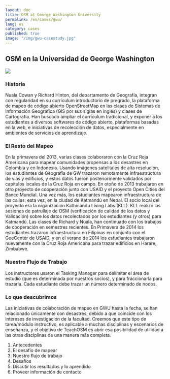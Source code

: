 ```yaml
---
layout: doc
title: OSM at George Washington University
permalink: /es/cases/gwu/
lang: es
category: cases
published: true
image: "/img/gwu-casestudy.jpg"
---
```


## OSM en la Universidad de George Washington

<img src="/img/gwu-casestudy.jpg" />

### Historia
Nuala Cowan y Richard Hinton, del departamento de Geografía, integran con regularidad en su currículum introductorio de pregrado, la plataforma de mapeo de código abierto OpenStreetMap en las clases de Sistemas de Información Geográfica (GIS por sus siglas en inglés) y clases de Cartografía. Han buscado ampliar el currículum tradicional, y exponer a los estudiantes a diversos softwares de código abierto, plataformas basadas en la web, e iniciativas de recolección de datos, especialmente en ambientes de servicios de aprendizaje.

### El Resto del Mapeo
En la primavera del 2013, varias clases colaboraron con la Cruz Roja Americana para mapear comunidades propensas a los desastres en Colombia y en Indonesia. Usando imágenes satelitales de alta resolución, los estudiantes de Geografía de GW trazaron remotamente infraestructura de vías y edificios, y estos datos fueron posteriormente validados por capítulos locales de la Cruz Roja en campo. En otoño de 2013 trabajaron en otro proyecto de cooperación junto con USAID y el proyecto Open Cities del Banco Mundial. Una vez más, los estudiantes mapearon infraestructura de las calles; esta vez, en la ciudad de Katmandú en Nepal. El socio local del proyecto era la organización Kathmandu Living Labs (KLL). KLL realizó las sesiones de patrullaje de OSM (verificación de calidad de los datos y Validación) sobre los datos recolectados por los estudiantes (y otros) para Katmandú. Las clases de Richard y Nuala, han continuado con los trabajos de cooperación en semestres recientes. En Primavera de 2014 los estudiantes trazaron infraestructura en Filipinas en conjunto con el GoeCenter de USAID, y en el verano de 2014 los estudiantes trabajaron nuevamente con la Cruz Roja Americana para trazar edificios en Harare, Zimbabwe. 

### Nuestro Flujo de Trabajo
Los instructores usaron el Tasking Manager para delimitar el área de estudio (que es determinada por nuestros socios), y para fraccionarla para trazarla. Cada estudiante debe trazar un número determinado de nodos. 

### Lo que descubrimos
Las iniciativas de colaboración de mapeo en GWU hasta la fecha, se han relacionado únicamente con desastres, debido a que coincide con los intereses de investigación de la facultad. Creemos que este tipo de tarea/módulo instructivo, es aplicable a muchas disciplinas y escenarios de enseñanza, y el objetivo de TeachOSM es abrir esa posibilidad de utilidad a las otras disciplinas de una manera más completa. 
1.	Antecedentes
2.	El desafío de mapear
3.	Nuestro flujo de trabajo
4.	Desafíos
5.	Discutir los resultados y lo aprendido
6.	Proveer información de contacto

